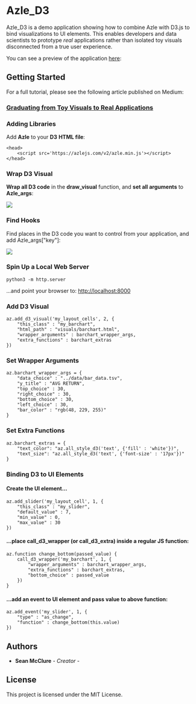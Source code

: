 
# Azle_D3

Azle_D3 is a demo application showing how to combine Azle with D3.js to bind visualizations to UI elements. This enables developers and data scientists to prototype *real* applications rather than isolated toy visuals disconnected from a true user experience.

You can see a preview of the application [here](https://vimeo.com/312397521):

## Getting Started

For a full tutorial, please see the following article published on Medium:
### [Graduating from Toy Visuals to Real Applications](https://towardsdatascience.com/combining-d3-with-kedion-graduating-from-toy-visuals-to-real-applications-92bf7c3cc713)

  ### Adding Libraries
  Add **Azle** to your **D3**  **HTML file**:

```
<head>
    <script src='https://azlejs.com/v2/azle.min.js'></script>
</head>

```

  ### Wrap D3 Visual
  **Wrap all D3 code** in the **draw_visual** function, and **set all arguments** to **Azle_args**:

![](https://cdn-images-1.medium.com/max/1600/1*0ycAl-B6uZbyWKL9N2o6Qw.gif)

### Find Hooks
Find places in the D3 code you want to control from your application, and add Azle_args["key"]:

![](https://cdn-images-1.medium.com/max/1600/1*IHRsssAIT7jx-utt2IzRSA.gif)

  ### Spin Up a Local Web Server

    python3 -m http.server

...and point your browser to:
[http://localhost:8000](http://localhost:8000)

### Add D3 Visual

    az.add_d3_visual('my_layout_cells', 2, {
        "this_class" : "my_barchart",
        "html_path" : "visuals/barchart.html",
        "wrapper_arguments" : barchart_wrapper_args,
        "extra_functions" : barchart_extras
    })

### Set Wrapper Arguments

    az.barchart_wrapper_args = {
        "data_choice" : "../data/bar_data.tsv",
        "y_title" : "AVG RETURN",
        "top_choice" : 30,
        "right_choice" : 30,
        "bottom_choice" : 30,
        "left_choice" : 30,
        "bar_color" : "rgb(48, 229, 255)"
    }

### Set Extra Functions

    az.barchart_extras = {
        "text_color": "az.all_style_d3('text', {'fill' : 'white'})",
        "text_size": "az.all_style_d3('text', {'font-size' : '17px'})"
    }

### Binding D3 to UI Elements

#### Create the UI element...

    az.add_slider('my_layout_cell', 1, {
        "this_class" : "my_slider",
        "default_value" : 7,
        "min_value" : 0,
        "max_value" : 30
    })
#### ...place  call_d3_wrapper  (or  call_d3_extra) inside a regular JS function:

    az.function change_bottom(passed_value) {
        call_d3_wrapper('my_barchart', 1, {
            "wrapper_arguments" : barchart_wrapper_args,
            "extra_functions" : barchart_extras,
            "bottom_choice" : passed_value
        })
    }

#### ...add an event to UI element and pass value to above function:

    az.add_event('my_slider', 1, {
        "type" : "as_change",
        "function" : change_bottom(this.value)
    })

## Authors

* **Sean McClure** - *Creator* -

## License

This project is licensed under the MIT License.

